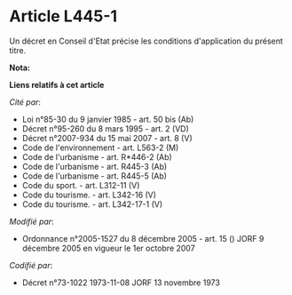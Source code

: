# Article L445-1

Un décret en Conseil d'Etat précise les conditions d'application du présent titre.

**Nota:**



**Liens relatifs à cet article**

_Cité par_:

  - Loi n°85-30 du 9 janvier 1985 - art. 50 bis (Ab)
  - Décret n°95-260 du 8 mars 1995 - art. 2 (VD)
  - Décret n°2007-934 du 15 mai 2007 - art. 8 (V)
  - Code de l'environnement - art. L563-2 (M)
  - Code de l'urbanisme - art. R*446-2 (Ab)
  - Code de l'urbanisme - art. R445-3 (Ab)
  - Code de l'urbanisme - art. R445-5 (Ab)
  - Code du sport. - art. L312-11 (V)
  - Code du tourisme. - art. L342-16 (V)
  - Code du tourisme. - art. L342-17-1 (V)

_Modifié par_:

  - Ordonnance n°2005-1527 du 8 décembre 2005 - art. 15 () JORF 9 décembre 2005 en vigueur le 1er octobre 2007

_Codifié par_:

  - Décret n°73-1022 1973-11-08 JORF 13 novembre 1973
